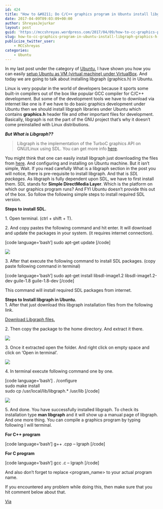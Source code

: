 ```yaml
---
id: 424
title: "How to &#8211; Do C/C++ graphics program in Ubuntu install libgraph (graphics.h) in Ubuntu."
date: 2017-04-09T09:03:09+00:00
author: ShreyasJejurkar
layout: post
guid: 'https://mccshreyas.wordpress.com/2017/04/09/how-to-cc-graphics-program-in-ubuntu-install-libgraph-graphics-h-in-ubuntu/'
slug: how-to-cc-graphics-program-in-ubuntu-install-libgraph-graphics-h-in-ubuntu
publicize_twitter_user:
    - MCCshreyas
categories:
    - Ubuntu
---
```


In my last post under the category of [Ubuntu](https://googleweblight.com/i?u=https://mccshreyas.wordpress.com/category/ubuntu/&hl=en-IN), I have shown you how you can easily [setup Ubuntu as VM (virtual machine) under VirtualBox](https://mccshreyas.wordpress.com/2017/01/22/396/&hl=en-IN). And today we are going to talk about installing libgraph (graphics.h) in Ubuntu.

Linux is very popular in the world of developers because it sports some built-in compilers out of the box like popular GCC compiler for C/C++ development. But some of the development tools we have to download via internet like one is if we have to do basic graphics development under Ubuntu then we should install libgraph libraries under Ubuntu which contains **graphics.h** header file and other important files for development. Basically, libgraph is not the part of the GNU project that’s why it doesn’t come preinstalled with Linux distributions.

***But What is Libgraph??***

> Libgraph is the implementation of the TurboC graphics API on GNU/Linux using SDL. You can get more info [here](https://savannah.nongnu.org/projects/libgraph/).

You might think that one can easily install libgraph just downloading the files from [here](http://download.savannah.gnu.org/releases/libgraph/). And configuring and installing on Ubuntu machine. But it isn’t simple, Wait. If you read carefully What is a libgraph section in the post you will notice, there is pre-requisite to install libgraph. And that is *SDL packages*. As libgraph is fully dependent upon SDL, we have to first install them. SDL stands for **Simple DirectMedia Layer**. Which is the platform on which our graphics program runs? And FYI Ubuntu doesn’t provide this out of the box. So follow the following simple steps to install required SDL version.

**Steps to install SDL.**

1\. Open terminal. (ctrl + shift + T).

2\. And copy pastes the following command and hit enter. It will download and update the packages in your system. (it requires internet connection).

\[code language=’bash’\] sudo apt-get update \[/code\]

![](https://mccshreyas.files.wordpress.com/2017/04/screenshot-82.png?resize=700%2C418)

3\. After that execute the following command to install SDL packages. (copy paste following command in terminal)

\[code language=’bash’\] sudo apt-get install libsdl-image1.2 libsdl-image1.2-dev guile-1.8 guile-1.8-dev \[/code\]

This command will install required SDL packages from internet.

**Steps to Install libgraph in Ubuntu.**   
1\. After that just download this libgraph installation files from the following link.

[Download Libgraph files. ](http://download.savannah.gnu.org/releases/libgraph/libgraph-1.0.2.tar.gz)

2\. Then copy the package to the home directory. And extract it there.

![](https://mccshreyas.files.wordpress.com/2017/04/screenshot-83.png?resize=700%2C394)

3\. Once it extracted open the folder. And right click on empty space and click on ‘Open in terminal’.

![](https://mccshreyas.files.wordpress.com/2017/04/screenshot-85.png?resize=700%2C394)

4\. In terminal execute following command one by one.

\[code language=’bash’\] . /configure  
sudo make install  
sudo cp /usr/local/lib/libgraph.\* /usr/lib \[/code\]

![](https://mccshreyas.files.wordpress.com/2017/04/screenshot-86.png?resize=700%2C394)

5\. And done. You have successfully installed libgraph. To check its installation type **man libgraph** and it will show up a manual page of libgraph.  
And one more thing. You can compile a graphics program by typing following I will terminal.

**For C++ program**

\[code language=’bash’\] g++ .cpp – lgraph \[/code\]

**For C program**

\[code language=’bash’\] gcc .c – lgraph \[/code\]

And also don’t forget to replace &lt;program\_name&gt; to your actual program name.

If you encountered any problem while doing this, then make sure that you hit comment below about that.

[Via](https://chahalgurpinder95.wordpress.com/2013/10/12/install-graphics-h-in-ubuntu/)
